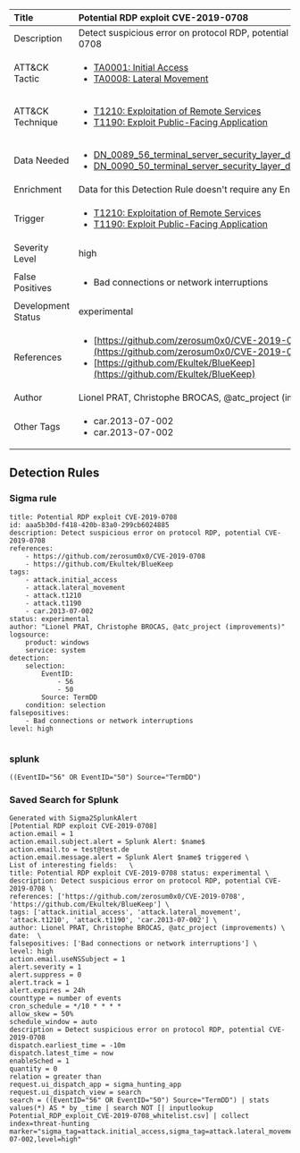 | Title                | Potential RDP exploit CVE-2019-0708                                                                                                                                                 |
|:---------------------|:------------------------------------------------------------------------------------------------------------------------------------------------------------|
| Description          | Detect suspicious error on protocol RDP, potential CVE-2019-0708                                                                                                                                           |
| ATT&amp;CK Tactic    |  <ul><li>[TA0001: Initial Access](https://attack.mitre.org/tactics/TA0001)</li><li>[TA0008: Lateral Movement](https://attack.mitre.org/tactics/TA0008)</li></ul>  |
| ATT&amp;CK Technique | <ul><li>[T1210: Exploitation of Remote Services](https://attack.mitre.org/techniques/T1210)</li><li>[T1190: Exploit Public-Facing Application](https://attack.mitre.org/techniques/T1190)</li></ul>  |
| Data Needed          | <ul><li>[DN_0089_56_terminal_server_security_layer_detected_an_error](../Data_Needed/DN_0089_56_terminal_server_security_layer_detected_an_error.md)</li><li>[DN_0090_50_terminal_server_security_layer_detected_an_error](../Data_Needed/DN_0090_50_terminal_server_security_layer_detected_an_error.md)</li></ul>  |
| Enrichment           |  Data for this Detection Rule doesn't require any Enrichments.  |
| Trigger              | <ul><li>[T1210: Exploitation of Remote Services](../Triggers/T1210.md)</li><li>[T1190: Exploit Public-Facing Application](../Triggers/T1190.md)</li></ul>  |
| Severity Level       | high |
| False Positives      | <ul><li>Bad connections or network interruptions</li></ul>  |
| Development Status   | experimental |
| References           | <ul><li>[https://github.com/zerosum0x0/CVE-2019-0708](https://github.com/zerosum0x0/CVE-2019-0708)</li><li>[https://github.com/Ekultek/BlueKeep](https://github.com/Ekultek/BlueKeep)</li></ul>  |
| Author               | Lionel PRAT, Christophe BROCAS, @atc_project (improvements) |
| Other Tags           | <ul><li>car.2013-07-002</li><li>car.2013-07-002</li></ul> | 

## Detection Rules

### Sigma rule

```
title: Potential RDP exploit CVE-2019-0708
id: aaa5b30d-f418-420b-83a0-299cb6024885
description: Detect suspicious error on protocol RDP, potential CVE-2019-0708
references:
    - https://github.com/zerosum0x0/CVE-2019-0708
    - https://github.com/Ekultek/BlueKeep
tags:
    - attack.initial_access
    - attack.lateral_movement
    - attack.t1210
    - attack.t1190
    - car.2013-07-002
status: experimental
author: "Lionel PRAT, Christophe BROCAS, @atc_project (improvements)"
logsource:
    product: windows
    service: system
detection:
    selection:
        EventID: 
            - 56
            - 50
        Source: TermDD
    condition: selection
falsepositives:
    - Bad connections or network interruptions
level: high


```





### splunk
    
```
((EventID="56" OR EventID="50") Source="TermDD")
```






### Saved Search for Splunk

```
Generated with Sigma2SplunkAlert
[Potential RDP exploit CVE-2019-0708]
action.email = 1
action.email.subject.alert = Splunk Alert: $name$
action.email.to = test@test.de
action.email.message.alert = Splunk Alert $name$ triggered \
List of interesting fields:   \
title: Potential RDP exploit CVE-2019-0708 status: experimental \
description: Detect suspicious error on protocol RDP, potential CVE-2019-0708 \
references: ['https://github.com/zerosum0x0/CVE-2019-0708', 'https://github.com/Ekultek/BlueKeep'] \
tags: ['attack.initial_access', 'attack.lateral_movement', 'attack.t1210', 'attack.t1190', 'car.2013-07-002'] \
author: Lionel PRAT, Christophe BROCAS, @atc_project (improvements) \
date:  \
falsepositives: ['Bad connections or network interruptions'] \
level: high
action.email.useNSSubject = 1
alert.severity = 1
alert.suppress = 0
alert.track = 1
alert.expires = 24h
counttype = number of events
cron_schedule = */10 * * * *
allow_skew = 50%
schedule_window = auto
description = Detect suspicious error on protocol RDP, potential CVE-2019-0708
dispatch.earliest_time = -10m
dispatch.latest_time = now
enableSched = 1
quantity = 0
relation = greater than
request.ui_dispatch_app = sigma_hunting_app
request.ui_dispatch_view = search
search = ((EventID="56" OR EventID="50") Source="TermDD") | stats values(*) AS * by _time | search NOT [| inputlookup Potential_RDP_exploit_CVE-2019-0708_whitelist.csv] | collect index=threat-hunting marker="sigma_tag=attack.initial_access,sigma_tag=attack.lateral_movement,sigma_tag=attack.t1210,sigma_tag=attack.t1190,sigma_tag=car.2013-07-002,level=high"
```
